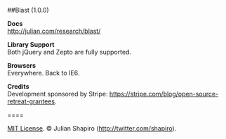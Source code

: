 ##Blast (1.0.0)

**Docs**  
http://julian.com/research/blast/

**Library Support**  
Both jQuery and Zepto are fully supported.

**Browsers**  
Everywhere. Back to IE6. 

**Credits**  
Development sponsored by Stripe: https://stripe.com/blog/open-source-retreat-grantees.

====

[MIT License](LICENSE). © Julian Shapiro (http://twitter.com/shapiro).

